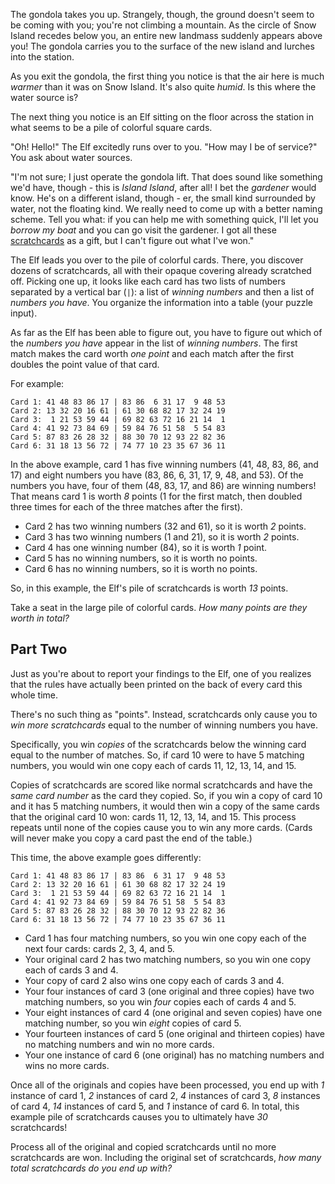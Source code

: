 The gondola takes you up. Strangely, though, the ground doesn't seem to be coming with you; you're not climbing a mountain. As the circle of Snow Island recedes below you, an entire new landmass suddenly appears above you! The gondola carries you to the surface of the new island and lurches into the station.

As you exit the gondola, the first thing you notice is that the air here is much _warmer_ than it was on Snow Island. It's also quite _humid_. Is this where the water source is?

The next thing you notice is an Elf sitting on the floor across the station in what seems to be a pile of colorful square cards.

"Oh! Hello!" The Elf excitedly runs over to you. "How may I be of service?" You ask about water sources.

"I'm not sure; I just operate the gondola lift. That does sound like something we'd have, though - this is _Island Island_, after all! I bet the _gardener_ would know. He's on a different island, though - er, the small kind surrounded by water, not the floating kind. We really need to come up with a better naming scheme. Tell you what: if you can help me with something quick, I'll let you _borrow my boat_ and you can go visit the gardener. I got all these [scratchcards](https://en.wikipedia.org/wiki/Scratchcard) as a gift, but I can't figure out what I've won."

The Elf leads you over to the pile of colorful cards. There, you discover dozens of scratchcards, all with their opaque covering already scratched off. Picking one up, it looks like each card has two lists of numbers separated by a vertical bar (`|`): a list of _winning numbers_ and then a list of _numbers you have_. You organize the information into a table (your puzzle input).

As far as the Elf has been able to figure out, you have to figure out which of the _numbers you have_ appear in the list of _winning numbers_. The first match makes the card worth _one point_ and each match after the first doubles the point value of that card.

For example:

```
Card 1: 41 48 83 86 17 | 83 86  6 31 17  9 48 53
Card 2: 13 32 20 16 61 | 61 30 68 82 17 32 24 19
Card 3:  1 21 53 59 44 | 69 82 63 72 16 21 14  1
Card 4: 41 92 73 84 69 | 59 84 76 51 58  5 54 83
Card 5: 87 83 26 28 32 | 88 30 70 12 93 22 82 36
Card 6: 31 18 13 56 72 | 74 77 10 23 35 67 36 11
```

In the above example, card 1 has five winning numbers (41, 48, 83, 86, and 17) and eight numbers you have (83, 86, 6, 31, 17, 9, 48, and 53). Of the numbers you have, four of them (48, 83, 17, and 86) are winning numbers! That means card 1 is worth _8_ points (1 for the first match, then doubled three times for each of the three matches after the first).

- Card 2 has two winning numbers (32 and 61), so it is worth _2_ points.
- Card 3 has two winning numbers (1 and 21), so it is worth _2_ points.
- Card 4 has one winning number (84), so it is worth _1_ point.
- Card 5 has no winning numbers, so it is worth no points.
- Card 6 has no winning numbers, so it is worth no points.

So, in this example, the Elf's pile of scratchcards is worth _13_ points.

Take a seat in the large pile of colorful cards. _How many points are they worth in total?_

## Part Two

Just as you're about to report your findings to the Elf, one of you realizes that the rules have actually been printed on the back of every card this whole time.

There's no such thing as "points". Instead, scratchcards only cause you to _win more scratchcards_ equal to the number of winning numbers you have.

Specifically, you win _copies_ of the scratchcards below the winning card equal to the number of matches. So, if card 10 were to have 5 matching numbers, you would win one copy each of cards 11, 12, 13, 14, and 15.

Copies of scratchcards are scored like normal scratchcards and have the _same card number_ as the card they copied. So, if you win a copy of card 10 and it has 5 matching numbers, it would then win a copy of the same cards that the original card 10 won: cards 11, 12, 13, 14, and 15. This process repeats until none of the copies cause you to win any more cards. (Cards will never make you copy a card past the end of the table.)

This time, the above example goes differently:

```
Card 1: 41 48 83 86 17 | 83 86  6 31 17  9 48 53
Card 2: 13 32 20 16 61 | 61 30 68 82 17 32 24 19
Card 3:  1 21 53 59 44 | 69 82 63 72 16 21 14  1
Card 4: 41 92 73 84 69 | 59 84 76 51 58  5 54 83
Card 5: 87 83 26 28 32 | 88 30 70 12 93 22 82 36
Card 6: 31 18 13 56 72 | 74 77 10 23 35 67 36 11
```

- Card 1 has four matching numbers, so you win one copy each of the next four cards: cards 2, 3, 4, and 5.
- Your original card 2 has two matching numbers, so you win one copy each of cards 3 and 4.
- Your copy of card 2 also wins one copy each of cards 3 and 4.
- Your four instances of card 3 (one original and three copies) have two matching numbers, so you win _four_ copies each of cards 4 and 5.
- Your eight instances of card 4 (one original and seven copies) have one matching number, so you win _eight_ copies of card 5.
- Your fourteen instances of card 5 (one original and thirteen copies) have no matching numbers and win no more cards.
- Your one instance of card 6 (one original) has no matching numbers and wins no more cards.

Once all of the originals and copies have been processed, you end up with _1_ instance of card 1, _2_ instances of card 2, _4_ instances of card 3, _8_ instances of card 4, _14_ instances of card 5, and _1_ instance of card 6. In total, this example pile of scratchcards causes you to ultimately have _30_ scratchcards!

Process all of the original and copied scratchcards until no more scratchcards are won. Including the original set of scratchcards, _how many total scratchcards do you end up with?_
